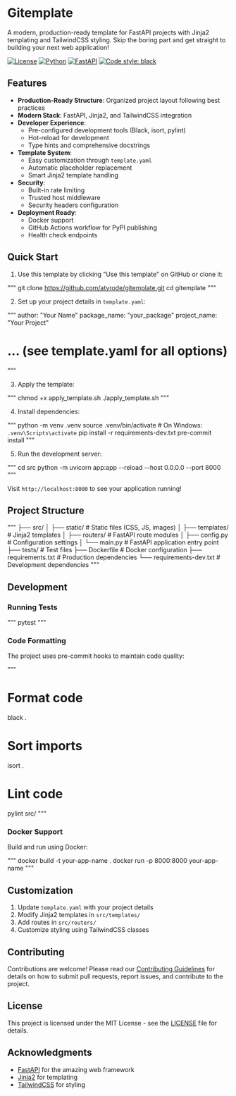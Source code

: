 # Gitemplate

A modern, production-ready template for FastAPI projects with Jinja2 templating and TailwindCSS styling. Skip the boring part and get straight to building your next web application!

[![License](https://img.shields.io/badge/license-MIT-blue.svg)](LICENSE)
[![Python](https://img.shields.io/badge/python-3.10+-blue.svg)](https://www.python.org/downloads/)
[![FastAPI](https://img.shields.io/badge/FastAPI-0.109.0-009688.svg)](https://fastapi.tiangolo.com)
[![Code style: black](https://img.shields.io/badge/code%20style-black-000000.svg)](https://github.com/psf/black)

## Features

- **Production-Ready Structure**: Organized project layout following best practices
- **Modern Stack**: FastAPI, Jinja2, and TailwindCSS integration
- **Developer Experience**: 
  - Pre-configured development tools (Black, isort, pylint)
  - Hot-reload for development
  - Type hints and comprehensive docstrings
- **Template System**: 
  - Easy customization through `template.yaml`
  - Automatic placeholder replacement
  - Smart Jinja2 template handling
- **Security**: 
  - Built-in rate limiting
  - Trusted host middleware
  - Security headers configuration
- **Deployment Ready**:
  - Docker support
  - GitHub Actions workflow for PyPI publishing
  - Health check endpoints

## Quick Start

1. Use this template by clicking "Use this template" on GitHub or clone it:

"""
git clone https://github.com/atyrode/gitemplate.git
cd gitemplate
"""

2. Set up your project details in `template.yaml`:

"""
author: "Your Name"
package_name: "your_package"
project_name: "Your Project"
# ... (see template.yaml for all options)
"""

3. Apply the template:

"""
chmod +x apply_template.sh
./apply_template.sh
"""

4. Install dependencies:

"""
python -m venv .venv
source .venv/bin/activate  # On Windows: `.venv\Scripts\activate`
pip install -r requirements-dev.txt
pre-commit install
"""

5. Run the development server:

"""
cd src
python -m uvicorn app:app --reload --host 0.0.0.0 --port 8000
"""

Visit `http://localhost:8000` to see your application running!

## Project Structure

"""
├── src/
│   ├── static/          # Static files (CSS, JS, images)
│   ├── templates/       # Jinja2 templates
│   ├── routers/         # FastAPI route modules
│   ├── config.py        # Configuration settings
│   └── main.py         # FastAPI application entry point
├── tests/              # Test files
├── Dockerfile         # Docker configuration
├── requirements.txt   # Production dependencies
└── requirements-dev.txt  # Development dependencies
"""

## Development

### Running Tests

"""
pytest
"""

### Code Formatting

The project uses pre-commit hooks to maintain code quality:

"""
# Format code
black .

# Sort imports
isort .

# Lint code
pylint src/
"""

### Docker Support

Build and run using Docker:

"""
docker build -t your-app-name .
docker run -p 8000:8000 your-app-name
"""

## Customization

1. Update `template.yaml` with your project details
2. Modify Jinja2 templates in `src/templates/`
3. Add routes in `src/routers/`
4. Customize styling using TailwindCSS classes

## Contributing

Contributions are welcome! Please read our [Contributing Guidelines](CONTRIBUTING.md) for details on how to submit pull requests, report issues, and contribute to the project.

## License

This project is licensed under the MIT License - see the [LICENSE](LICENSE) file for details.

## Acknowledgments

- [FastAPI](https://fastapi.tiangolo.com/) for the amazing web framework
- [Jinja2](https://jinja.palletsprojects.com/) for templating
- [TailwindCSS](https://tailwindcss.com/) for styling